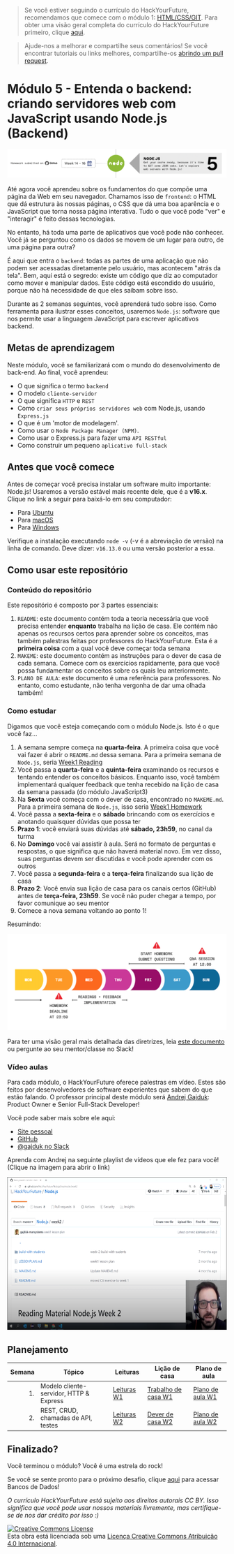 > Se você estiver seguindo o currículo do HackYourFuture, recomendamos que comece com o módulo 1: [HTML/CSS/GIT](https://github.com/HackYourFuture/HTML-CSS). Para obter uma visão geral completa do currículo do HackYourFuture primeiro, clique [aqui](https://github.com/HackYourFuture/curriculum).

> Ajude-nos a melhorar e compartilhe seus comentários! Se você encontrar tutoriais ou links melhores, compartilhe-os [abrindo um pull request](https://github.com/HackYourFuture/JavaScript1/pulls).

# Módulo 5 - Entenda o backend: criando servidores web com JavaScript usando Node.js (Backend)

![NodeJS](./assets/nodejs.png)

Até agora você aprendeu sobre os fundamentos do que compõe uma página da Web em seu navegador. Chamamos isso de `frontend`: o HTML que dá estrutura às nossas páginas, o CSS que dá uma boa aparência e o JavaScript que torna nossa página interativa. Tudo o que você pode "ver" e "interagir" é feito dessas tecnologias.

No entanto, há toda uma parte de aplicativos que você pode não conhecer. Você já se perguntou como os dados se movem de um lugar para outro, de uma página para outra?

É aqui que entra o `backend`: todas as partes de uma aplicação que não podem ser acessadas diretamente pelo usuário, mas acontecem "atrás da tela". Bem, aqui está o segredo: existe um código que diz ao computador como mover e manipular dados. Este código está escondido do usuário, porque não há necessidade de que eles saibam sobre isso.

Durante as 2 semanas seguintes, você aprenderá tudo sobre isso. Como ferramenta para ilustrar esses conceitos, usaremos `Node.js`: software que nos permite usar a linguagem JavaScript para escrever aplicativos backend.

## Metas de aprendizagem

Neste módulo, você se familiarizará com o mundo do desenvolvimento de back-end. Ao final, você aprendeu:

- O que significa o termo `backend`
- O modelo `cliente-servidor`
- O que significa `HTTP` e `REST`
- Como `criar seus próprios servidores web` com Node.js, usando `Express.js`
- O que é um 'motor de modelagem'.
- Como usar o `Node Package Manager (NPM)`.
- Como usar o Express.js para fazer uma `API RESTful`
- Como construir um pequeno `aplicativo full-stack`

## Antes que você comece

Antes de começar você precisa instalar um software muito importante: Node.js! Usaremos a versão estável mais recente dele, que é a **v16.x**. Clique no link a seguir para baixá-lo em seu computador:

- Para [Ubuntu](https://github.com/nodesource/distributions#debinstall)
- Para [macOS](https://nodejs.org/en/download/)
- Para [Windows](https://nodejs.org/en/download/)

Verifique a instalação executando `node -v` (-v é a abreviação de versão) na linha de comando. Deve dizer: `v16.13.0` ou uma versão posterior a essa.

## Como usar este repositório

### Conteúdo do repositório

Este repositório é composto por 3 partes essenciais:

1. `README`: este documento contém toda a teoria necessária que você precisa entender **enquanto** trabalha na lição de casa. Ele contém não apenas os recursos certos para aprender sobre os conceitos, mas também palestras feitas por professores do HackYourFuture. Esta é a **primeira coisa** com a qual você deve começar toda semana
2. `MAKEME`: este documento contém as instruções para o dever de casa de cada semana. Comece com os exercícios rapidamente, para que você possa fundamentar os conceitos sobre os quais leu anteriormente.
3. `PLANO DE AULA`: este documento é uma referência para professores. No entanto, como estudante, não tenha vergonha de dar uma olhada também!

### Como estudar

Digamos que você esteja começando com o módulo Node.js. Isto é o que você faz...

1. A semana sempre começa na **quarta-feira**. A primeira coisa que você vai fazer é abrir o `README.md` dessa semana. Para a primeira semana de `Node.js`, seria [Week1 Reading](/Week1/README.md)
2. Você passa a **quarta-feira** e a **quinta-feira** examinando os recursos e tentando entender os conceitos básicos. Enquanto isso, você também implementará qualquer feedback que tenha recebido na lição de casa da semana passada (do módulo JavaScript3)
3. Na **Sexta** você começa com o dever de casa, encontrado no `MAKEME.md`. Para a primeira semana de `Node.js`, isso seria [Week1 Homework](/Week1/MAKEME.md)
4. Você passa a **sexta-feira** e o **sábado** brincando com os exercícios e anotando quaisquer dúvidas que possa ter
5. **Prazo 1**: você enviará suas dúvidas até **sábado, 23h59**, no canal da turma
6. No **Domingo** você vai assistir à aula. Será no formato de perguntas e respostas, o que significa que não haverá material novo. Em vez disso, suas perguntas devem ser discutidas e você pode aprender com os outros
7. Você passa a **segunda-feira** e a **terça-feira** finalizando sua lição de casa
8. **Prazo 2**: Você envia sua lição de casa para os canais certos (GitHub) antes de **terça-feira, 23h59**. Se você não puder chegar a tempo, por favor comunique ao seu mentor
9. Comece a nova semana voltando ao ponto 1!

Resumindo:

![Weekflow](assets/weekflow.png)

Para ter uma visão geral mais detalhada das diretrizes, leia [este documento](https://docs.google.com/document/d/1JUaEbxMQTyljAPFsWIbbLwwvvIXZ0VCHmCCN8RaeVIc/edit?usp=sharing) ou pergunte ao seu mentor/classe no Slack!

### Vídeo aulas

Para cada módulo, o HackYourFuture oferece palestras em vídeo. Estes são feitos por desenvolvedores de software experientes que sabem do que estão falando. O professor principal deste módulo será [Andrej Gajduk](https://hackyourfuture.slack.com/team/UL0P2MB52): Product Owner e Senior Full-Stack Developer!

Você pode saber mais sobre ele aqui:

- [Site pessoal](https://gajd.uk/)
- [GitHub](https://github.com/gajduk)
- [@gajduk no Slack](https://hackyourfuture.slack.com/team/UL0P2MB52)

Aprenda com Andrej na seguinte playlist de vídeos que ele fez para você! (Clique na imagem para abrir o link)

<a href="https://www.youtube.com/playlist?list=PLVYDhqbgYpYXpc_l_Vlj8yz3LjgkkWXnn" target="_blank"><img src="./assets/andrej.png" width="600" height="350" alt="HYF Vídeo" /></a>

## Planejamento

| Semana | Tópico | Leituras | Lição de casa | Plano de aula |
| ---: | ----------------------------------- | ------------------------------ | ------------------------------ | -------------------------- |
| 1. | Modelo cliente-servidor, HTTP & Express | [Leituras W1](semana1/README.md) | [Trabalho de casa W1](semana1/MAKEME.md) | [Plano de aula W1](week1/LESSONPLAN.md) |
| 2. | REST, CRUD, chamadas de API, testes | [Leituras W2](semana2/README.md) | [Dever de casa W2](week2/MAKEME.md) | [Plano de aula W2](week2/LESSONPLAN.md) |

## Finalizado?

Você terminou o módulo? Você é uma estrela do rock!

Se você se sente pronto para o próximo desafio, clique [aqui](https://www.github.com/HackYourFuture/databases) para acessar Bancos de Dados!

_O currículo HackYourFuture está sujeito aos direitos autorais CC BY. Isso significa que você pode usar nossos materiais livremente, mas certifique-se de nos dar crédito por isso :)_

<a rel="license" href="http://creativecommons.org/licenses/by/4.0/"><img alt="Creative Commons License" style="border-width:0" src="https:/ /i.creativecommons.org/l/by/4.0/88x31.png" /></a><br />Esta obra está licenciada sob uma <a rel="license" href="http://creativecommons.org /licenses/by/4.0/">Licença Creative Commons Atribuição 4.0 Internacional</a>.
